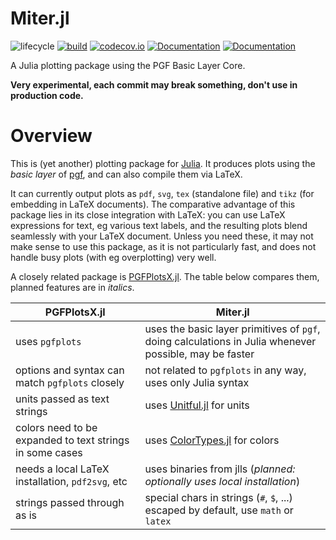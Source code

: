 # Miter.jl

![lifecycle](https://img.shields.io/badge/lifecycle-experimental-orange.svg)
[![build](https://github.com/tpapp/Miter.jl/workflows/CI/badge.svg)](https://github.com/tpapp/Miter.jl/actions?query=workflow%3ACI)
[![codecov.io](http://codecov.io/github/tpapp/Miter.jl/coverage.svg?branch=master)](http://codecov.io/github/tpapp/Miter.jl?branch=master)
[![Documentation](https://img.shields.io/badge/docs-stable-blue.svg)](https://tpapp.github.io/Miter.jl/stable)
[![Documentation](https://img.shields.io/badge/docs-master-blue.svg)](https://tpapp.github.io/Miter.jl/dev)

A Julia plotting package using the PGF Basic Layer Core.

**Very experimental, each commit may break something, don't use in production code.**

# Overview

This is (yet another) plotting package for [Julia](https://julialang.org/). It produces plots using the *basic layer* of [pgf](https://github.com/pgf-tikz/pgf), and can also compile them via LaTeX. 

It can currently output plots as `pdf`, `svg`, `tex` (standalone file) and `tikz` (for embedding in LaTeX documents). The comparative advantage of this package lies in its close integration with LaTeX: you can use LaTeX expressions for text, eg various text labels, and the resulting plots blend seamlessly with your LaTeX document. Unless you need these, it may not make sense to use this package, as it is not particularly fast, and does not handle busy plots (with eg overplotting) very well.

A closely related package is [PGFPlotsX.jl](https://github.com/KristofferC/PGFPlotsX.jl). The table below compares them, planned features are in *italics*.

| PGFPlotsX.jl                                             | Miter.jl                                                                                               |
|----------------------------------------------------------|--------------------------------------------------------------------------------------------------------|
| uses `pgfplots`                                          | uses the basic layer primitives of `pgf`, doing calculations in Julia whenever possible, may be faster |
| options and syntax can match `pgfplots` closely          | not related to `pgfplots` in any way, uses only Julia syntax                                           |
| units passed as text strings                             | uses [Unitful.jl](https://painterqubits.github.io/Unitful.jl/stable/) for units                        |
| colors need to be expanded to text strings in some cases | uses [ColorTypes.jl](https://github.com/JuliaGraphics/ColorTypes.jl) for colors                        |
| needs a local LaTeX installation, `pdf2svg`, etc         | uses binaries from jlls (*planned: optionally uses local installation*)                                |
| strings passed through as is                             | special chars in strings (`#`, `$`, ...) escaped by default, use `math` or `latex`                     |

